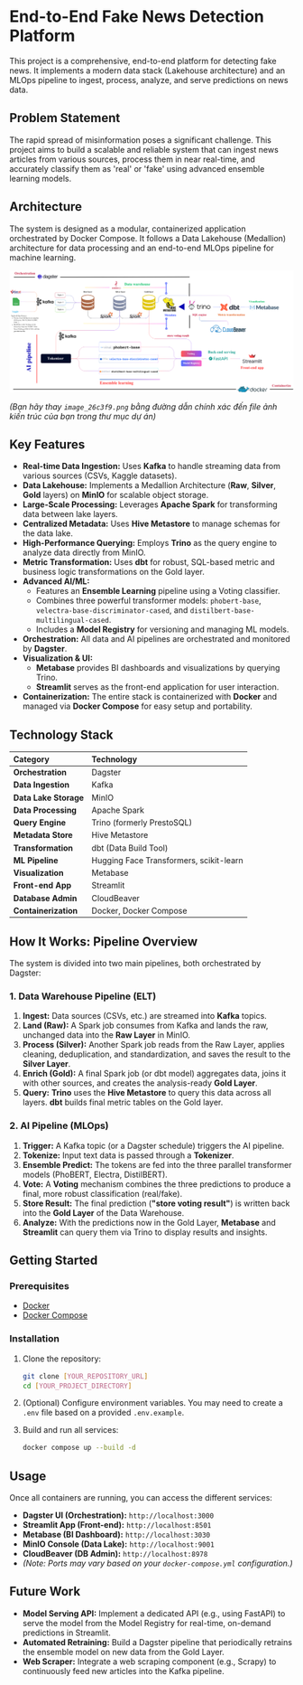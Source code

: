 # End-to-End Fake News Detection Platform

This project is a comprehensive, end-to-end platform for detecting fake news. It implements a modern data stack (Lakehouse architecture) and an MLOps pipeline to ingest, process, analyze, and serve predictions on news data.

## Problem Statement

The rapid spread of misinformation poses a significant challenge. This project aims to build a scalable and reliable system that can ingest news articles from various sources, process them in near real-time, and accurately classify them as 'real' or 'fake' using advanced ensemble learning models.

## Architecture

The system is designed as a modular, containerized application orchestrated by Docker Compose. It follows a Data Lakehouse (Medallion) architecture for data processing and an end-to-end MLOps pipeline for machine learning.

![Project Architecture Diagram](./image/architecture.png)

*(Bạn hãy thay `image_26c3f9.png` bằng đường dẫn chính xác đến file ảnh kiến trúc của bạn trong thư mục dự án)*

## Key Features

* **Real-time Data Ingestion:** Uses **Kafka** to handle streaming data from various sources (CSVs, Kaggle datasets).
* **Data Lakehouse:** Implements a Medallion Architecture (**Raw**, **Silver**, **Gold** layers) on **MinIO** for scalable object storage.
* **Large-Scale Processing:** Leverages **Apache Spark** for transforming data between lake layers.
* **Centralized Metadata:** Uses **Hive Metastore** to manage schemas for the data lake.
* **High-Performance Querying:** Employs **Trino** as the query engine to analyze data directly from MinIO.
* **Metric Transformation:** Uses **dbt** for robust, SQL-based metric and business logic transformations on the Gold layer.
* **Advanced AI/ML:**
    * Features an **Ensemble Learning** pipeline using a Voting classifier.
    * Combines three powerful transformer models: `phobert-base`, `velectra-base-discriminator-cased`, and `distilbert-base-multilingual-cased`.
    * Includes a **Model Registry** for versioning and managing ML models.
* **Orchestration:** All data and AI pipelines are orchestrated and monitored by **Dagster**.
* **Visualization & UI:**
    * **Metabase** provides BI dashboards and visualizations by querying Trino.
    * **Streamlit** serves as the front-end application for user interaction.
* **Containerization:** The entire stack is containerized with **Docker** and managed via **Docker Compose** for easy setup and portability.

## Technology Stack

| Category | Technology |
| :--- | :--- |
| **Orchestration** | Dagster |
| **Data Ingestion** | Kafka |
| **Data Lake Storage** | MinIO |
| **Data Processing** | Apache Spark |
| **Query Engine** | Trino (formerly PrestoSQL) |
| **Metadata Store** | Hive Metastore |
| **Transformation** | dbt (Data Build Tool) |
| **ML Pipeline** | Hugging Face Transformers, scikit-learn |
| **Visualization** | Metabase |
| **Front-end App** | Streamlit |
| **Database Admin** | CloudBeaver |
| **Containerization** | Docker, Docker Compose |

## How It Works: Pipeline Overview

The system is divided into two main pipelines, both orchestrated by Dagster:

### 1. Data Warehouse Pipeline (ELT)

1.  **Ingest:** Data sources (CSVs, etc.) are streamed into **Kafka** topics.
2.  **Land (Raw):** A Spark job consumes from Kafka and lands the raw, unchanged data into the **Raw Layer** in MinIO.
3.  **Process (Silver):** Another Spark job reads from the Raw Layer, applies cleaning, deduplication, and standardization, and saves the result to the **Silver Layer**.
4.  **Enrich (Gold):** A final Spark job (or dbt model) aggregates data, joins it with other sources, and creates the analysis-ready **Gold Layer**.
5.  **Query:** **Trino** uses the **Hive Metastore** to query this data across all layers. **dbt** builds final metric tables on the Gold layer.

### 2. AI Pipeline (MLOps)

1.  **Trigger:** A Kafka topic (or a Dagster schedule) triggers the AI pipeline.
2.  **Tokenize:** Input text data is passed through a **Tokenizer**.
3.  **Ensemble Predict:** The tokens are fed into the three parallel transformer models (PhoBERT, Electra, DistilBERT).
4.  **Vote:** A **Voting** mechanism combines the three predictions to produce a final, more robust classification (real/fake).
5.  **Store Result:** The final prediction (**"store voting result"**) is written back into the **Gold Layer** of the Data Warehouse.
6.  **Analyze:** With the predictions now in the Gold Layer, **Metabase** and **Streamlit** can query them via Trino to display results and insights.

## Getting Started

### Prerequisites

* [Docker](https://www.docker.com/get-started)
* [Docker Compose](https://docs.docker.com/compose/install/)

### Installation

1.  Clone the repository:
    ```bash
    git clone [YOUR_REPOSITORY_URL]
    cd [YOUR_PROJECT_DIRECTORY]
    ```

2.  (Optional) Configure environment variables. You may need to create a `.env` file based on a provided `.env.example`.

3.  Build and run all services:
    ```bash
    docker compose up --build -d
    ```

## Usage

Once all containers are running, you can access the different services:

* **Dagster UI (Orchestration):** `http://localhost:3000`
* **Streamlit App (Front-end):** `http://localhost:8501`
* **Metabase (BI Dashboard):** `http://localhost:3030`
* **MinIO Console (Data Lake):** `http://localhost:9001`
* **CloudBeaver (DB Admin):** `http://localhost:8978`
* *(Note: Ports may vary based on your `docker-compose.yml` configuration.)*

## Future Work

* **Model Serving API:** Implement a dedicated API (e.g., using FastAPI) to serve the model from the Model Registry for real-time, on-demand predictions in Streamlit.
* **Automated Retraining:** Build a Dagster pipeline that periodically retrains the ensemble model on new data from the Gold Layer.
* **Web Scraper:** Integrate a web scraping component (e.g., Scrapy) to continuously feed new articles into the Kafka pipeline.